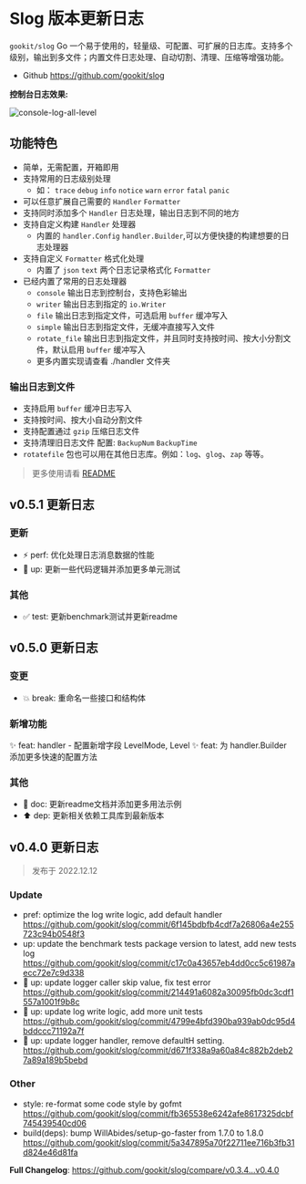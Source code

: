 # Slog 版本更新日志

`gookit/slog` Go 一个易于使用的，轻量级、可配置、可扩展的日志库。支持多个级别，输出到多文件；内置文件日志处理、自动切割、清理、压缩等增强功能。

- Github https://github.com/gookit/slog

**控制台日志效果:**

![console-log-all-level](https://raw.githubusercontent.com/gookit/slog/master/_example/images/console-log-all-level.png)

## 功能特色

- 简单，无需配置，开箱即用
- 支持常用的日志级别处理
  - 如： `trace` `debug` `info` `notice` `warn` `error` `fatal` `panic`
- 可以任意扩展自己需要的 `Handler` `Formatter`
- 支持同时添加多个 `Handler` 日志处理，输出日志到不同的地方
- 支持自定义构建 `Handler` 处理器
  - 内置的 `handler.Config` `handler.Builder`,可以方便快捷的构建想要的日志处理器
- 支持自定义 `Formatter` 格式化处理
  - 内置了 `json` `text` 两个日志记录格式化 `Formatter`
- 已经内置了常用的日志处理器
  - `console` 输出日志到控制台，支持色彩输出
  - `writer` 输出日志到指定的 `io.Writer`
  - `file` 输出日志到指定文件，可选启用 `buffer` 缓冲写入
  - `simple` 输出日志到指定文件，无缓冲直接写入文件
  - `rotate_file` 输出日志到指定文件，并且同时支持按时间、按大小分割文件，默认启用 `buffer` 缓冲写入
  - 更多内置实现请查看 ./handler 文件夹

### 输出日志到文件

- 支持启用 `buffer` 缓冲日志写入
- 支持按时间、按大小自动分割文件
- 支持配置通过 `gzip` 压缩日志文件
- 支持清理旧日志文件 配置: `BackupNum` `BackupTime`
- `rotatefile` 包也可以用在其他日志库。例如：`log`、`glog`、`zap` 等等。

> 更多使用请看 [README](https://github.com/gookit/slog/blob/master/README.zh-CN.md)

## v0.5.1 更新日志

### 更新

- ⚡ perf: 优化处理日志消息数据的性能
- 👔 up: 更新一些代码逻辑并添加更多单元测试

### 其他

- ✅ test: 更新benchmark测试并更新readme

## v0.5.0 更新日志

### 变更

- 💥 break: 重命名一些接口和结构体

### 新增功能

✨ feat: handler - 配置新增字段 LevelMode, Level
✨ feat: 为 handler.Builder 添加更多快速的配置方法

### 其他

- 📝 doc: 更新readme文档并添加更多用法示例
- ⬆️ dep: 更新相关依赖工具库到最新版本

## v0.4.0 更新日志

> 发布于 2022.12.12

### Update

- pref: optimize the log write logic, add default handler https://github.com/gookit/slog/commit/6f145bdbfb4cdf7a26806a4e255723c94b0548f3
- up: update the benchmark tests package version to latest, add new tests log https://github.com/gookit/slog/commit/c17c0a43657eb4dd0cc5c61987aecc72e7c9d338
- :necktie: up: update logger caller skip value, fix test error https://github.com/gookit/slog/commit/214491a6082a30095fb0dc3cdf1557a1001f9b8c
- :necktie: up: update log write logic, add more unit tests https://github.com/gookit/slog/commit/4799e4bfd390ba939ab0dc95d4bddccc71192a7f
- :necktie: up: update logger handler, remove defaultH setting. https://github.com/gookit/slog/commit/d671f338a9a60a84c882b2deb27a89a189b5bebd

### Other

- style: re-format some code style by gofmt https://github.com/gookit/slog/commit/fb365538e6242afe8617325dcbf745439540cd06
- build(deps): bump WillAbides/setup-go-faster from 1.7.0 to 1.8.0 https://github.com/gookit/slog/commit/5a347895a70f22711ee716b3fb31d824e46d81fa


**Full Changelog**: https://github.com/gookit/slog/compare/v0.3.4...v0.4.0
